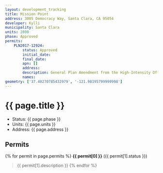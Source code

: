 ```yaml
---
layout: development_tracking
title: Mission Point
address: 3005 Democracy Way, Santa Clara, CA 95054
developer: Kylli
municipality: Santa Clara
units: 2800
phase: Approved
permits:
    PLN2017-12924:
        status: Approved
        initial_date:
        final_date:
        apn: []
        address:
        description: General Plan Amendment from the High-Intensity Office/Research and Development (R&D) to a new designation allowing high-intensity mixed use development, including residential and office
        names:
geometry: ['37.40270785432979', '-121.98195799999998']
---
```

# {{ page.title }}
- Status: {{ page.phase }}
- Units: {{ page.units }}
- Address: {{ page.address }}

## Permits
{% for permit in page.permits %}
  **{{ permit[0] }}** ({{ permit[1].status }})
  >{{ permit[1].description }}
{% endfor %}
